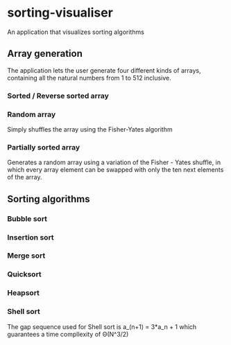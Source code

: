 # sorting-visualiser
An application that visualizes sorting algorithms

## Array generation
The application lets the user generate four different kinds of arrays, containing all the natural numbers from 1 to 512 inclusive. 
### Sorted / Reverse sorted array
### Random array 
Simply shuffles the array using the Fisher-Yates algorithm
### Partially sorted array
Generates a random array using a variation of the Fisher - Yates shuffle, in which every array element can be swapped with only the ten next elements of the array.


## Sorting algorithms
### Bubble sort
### Insertion sort
### Merge sort
### Quicksort
### Heapsort
### Shell sort 
The gap sequence used for Shell sort is a_(n+1) = 3*a_n + 1 which guarantees a time compllexity of Θ(Ν^3/2)
